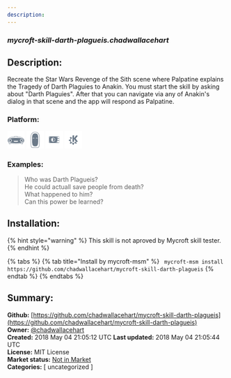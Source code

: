 ```yaml
---
description: 
---
```


### _mycroft-skill-darth-plagueis.chadwallacehart_  
## Description:  
Recreate the Star Wars Revenge of the Sith scene where Palpatine explains the Tragedy of Darth Plaguies to Anakin.
You must start the skill by asking about "Darth Plaguies". After that you can navigate via any of Anakin's dialog
in that scene and the app will respond as Palpatine.  
### Platform:  
 ![Mark I](../.gitbook/assets/mark-1-icon.png)  ![Mark II](../.gitbook/assets/mark-2-icon.png)  ![Picroft](../.gitbook/assets/picroft-icon.png)  ![plasmoid](../.gitbook/assets/kde.png)   
### Examples:  
> Who was Darth Plagueis?  
> He could actuall save people from death?  
> What happened to him?  
> Can this power be learned?  
  
## Installation:  
{% hint style="warning" %}
This skill is not aproved by Mycroft skill tester.
{% endhint %}
    
{% tabs %}
{% tab title="Install by mycroft-msm" %}
``` mycroft-msm install https://github.com/chadwallacehart/mycroft-skill-darth-plagueis```
{% endtab %}
  {% endtabs %}
    
## Summary:  
**Github:** [https://github.com/chadwallacehart/mycroft-skill-darth-plagueis](https://github.com/chadwallacehart/mycroft-skill-darth-plagueis)  
**Owner:** [@chadwallacehart](https://github.com/chadwallacehart)  
**Created:** 2018 May 04 21:05:12 UTC  **Last updated:** 2018 May 04 21:05:44 UTC  
**License:** MIT License  
**Market status:** [Not in Market](https://market.mycroft.ai/skill/)  
**Categories:** [ uncategorized ]   
